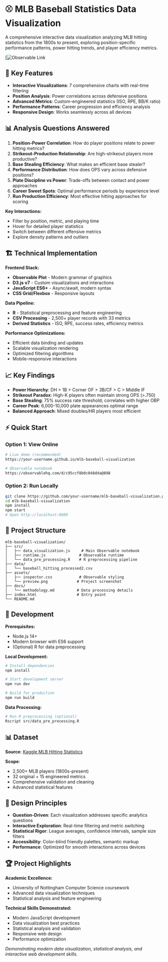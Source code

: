 # ⚾ MLB Baseball Statistics Data Visualization

A comprehensive interactive data visualization analyzing MLB hitting statistics from the 1800s to present, exploring position-specific performance patterns, power hitting trends, and player efficiency metrics.

[![Observable Link](https://observablehq.com/d/c78038dd392acc6d)

## 🎯 Key Features

- **Interactive Visualizations**: 7 comprehensive charts with real-time filtering
- **Position Analysis**: Power correlations across defensive positions  
- **Advanced Metrics**: Custom-engineered statistics (ISO, RPE, BB/K ratio)
- **Performance Patterns**: Career progression and efficiency analysis
- **Responsive Design**: Works seamlessly across all devices

## 📊 Analysis Questions Answered

1. **Position-Power Correlation**: How do player positions relate to power hitting metrics?
2. **Strikeout-Production Relationship**: Are high-strikeout players more productive?
3. **Base Stealing Efficiency**: What makes an efficient base stealer?
4. **Performance Distribution**: How does OPS vary across defensive positions?
5. **Plate Discipline vs Power**: Trade-offs between contact and power approaches
6. **Career Sweet Spots**: Optimal performance periods by experience level
7. **Run Production Efficiency**: Most effective hitting approaches for scoring

**Key Interactions:**
- Filter by position, metric, and playing time
- Hover for detailed player statistics  
- Switch between different offensive metrics
- Explore density patterns and outliers

## 🏗️ Technical Implementation

**Frontend Stack:**
- **Observable Plot** - Modern grammar of graphics
- **D3.js v7** - Custom visualizations and interactions
- **JavaScript ES6+** - Async/await, modern syntax
- **CSS Grid/Flexbox** - Responsive layouts

**Data Pipeline:**
- **R** - Statistical preprocessing and feature engineering
- **CSV Processing** - 2,500+ player records with 33 metrics
- **Derived Statistics** - ISO, RPE, success rates, efficiency metrics

**Performance Optimizations:**
- Efficient data binding and updates
- Scalable visualization rendering
- Optimized filtering algorithms
- Mobile-responsive interactions

## 📈 Key Findings

- **Power Hierarchy**: DH > 1B > Corner OF > 3B/CF > C > Middle IF
- **Strikeout Paradox**: High-K players often maintain strong OPS (>.750)
- **Base Stealing**: 75% success rate threshold; correlates with higher OBP  
- **Career Peak**: 6,000-10,000 plate appearances optimal range
- **Balanced Approach**: Mixed doubles/HR players most efficient

## ⚡ Quick Start

### Option 1: View Online
```bash
# Live demo (recommended)
https://your-username.github.io/mlb-baseball-visualization

# Observable notebook
https://observablehq.com/d/c95ccf8b0c048dda@898
```

### Option 2: Run Locally
```bash
git clone https://github.com/your-username/mlb-baseball-visualization.git
cd mlb-baseball-visualization
npm install
npm start
# Open http://localhost:8080
```

## 📁 Project Structure

```
mlb-baseball-visualization/
├── src/
│   ├── data_visualization.js     # Main Observable notebook
│   ├── runtime.js               # Observable runtime
│   └── data_pre_processing.R    # R preprocessing pipeline
├── data/
│   └── baseball_hitting_processed2.csv
├── assets/
│   ├── inspector.css            # Observable styling
│   └── preview.png             # Project screenshot
├── docs/
│   └── methodology.md          # Data processing details
├── index.html                  # Entry point
└── README.md
```

## 🔧 Development

**Prerequisites:**
- Node.js 14+
- Modern browser with ES6 support
- (Optional) R for data preprocessing

**Local Development:**
```bash
# Install dependencies
npm install

# Start development server
npm run dev

# Build for production
npm run build
```

**Data Processing:**
```bash
# Run R preprocessing (optional)
Rscript src/data_pre_processing.R
```

## 📊 Dataset

**Source**: [Kaggle MLB Hitting Statistics](https://www.kaggle.com/datasets/joyshil0599/mlb-hitting-and-pitching-stats-through-the-years)

**Scope**: 
- 2,500+ MLB players (1800s-present)
- 32 original + 15 engineered metrics
- Comprehensive validation and cleaning
- Advanced statistical features

## 🎨 Design Principles

- **Question-Driven**: Each visualization addresses specific analytics questions
- **Interactive Exploration**: Real-time filtering and metric switching
- **Statistical Rigor**: League averages, confidence intervals, sample size filters
- **Accessibility**: Color-blind friendly palettes, semantic markup
- **Performance**: Optimized for smooth interactions across devices

## 🏆 Project Highlights

**Academic Excellence:**
- University of Nottingham Computer Science coursework
- Advanced data visualization techniques
- Statistical analysis and feature engineering

**Technical Skills Demonstrated:**
- Modern JavaScript development
- Data visualization best practices  
- Statistical analysis and validation
- Responsive web design
- Performance optimization

*Demonstrating modern data visualization, statistical analysis, and interactive web development skills.*
